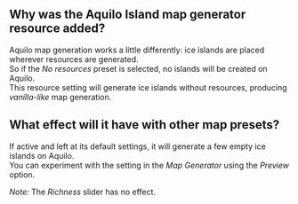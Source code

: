 ## Why was the Aquilo Island map generator resource added?

Aquilo map generation works a little differently: ice islands are placed wherever resources are generated.  
So if the *No resources* preset is selected, no islands will be created on Aquilo.  
This resource setting will generate ice islands without resources, producing *vanilla-like* map generation.  

## What effect will it have with other map presets?

If active and left at its default settings, it will generate a few empty ice islands on Aquilo.  
You can experiment with the setting in the *Map Generator* using the *Preview* option.

*Note:* The *Richness* slider has no effect.  
